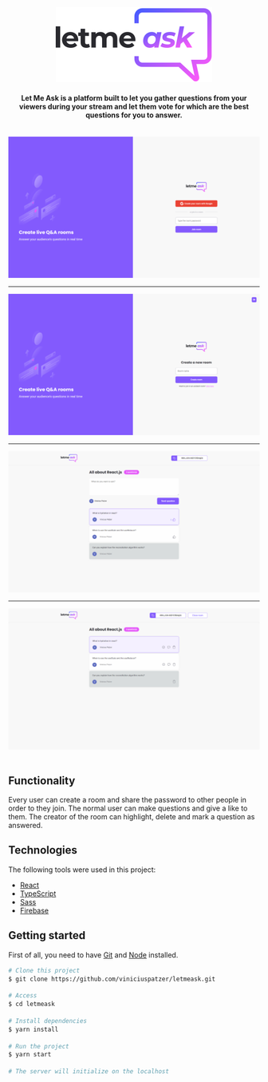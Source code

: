 <div align="center"> 
  <img src="./.github/images/letmeask.svg" alt="dt money logo" />
</div>


<h4 align="center">
  Let Me Ask is a platform built to let you gather questions from your viewers during your stream and let them vote for which are the best questions for you to answer.
</h4>

<br>

<div align="center"> 
  <img src="./.github/images/home.png" alt="home" />

  ---

  <img src="./.github/images/new-room.png" alt="new room" />

  ---

  <img src="./.github/images/normal.png" alt="normal" />

  ---

  <img src="./.github/images/admin.png" alt="admin" />
</div>

<br>

## Functionality

Every user can create a room and share the password to other people in order to they join. The normal user can make questions and give a like to them. The creator of the room can highlight, delete and mark a question as answered.

## Technologies

The following tools were used in this project:

- [React](https://pt-br.reactjs.org/)
- [TypeScript](https://www.typescriptlang.org/)
- [Sass](https://sass-lang.com/)
- [Firebase](https://firebase.google.com/)

## Getting started

First of all, you need to have [Git](https://git-scm.com) and [Node](https://nodejs.org/en/) installed.

```bash
# Clone this project
$ git clone https://github.com/viniciuspatzer/letmeask.git

# Access
$ cd letmeask

# Install dependencies
$ yarn install

# Run the project
$ yarn start

# The server will initialize on the localhost
```
